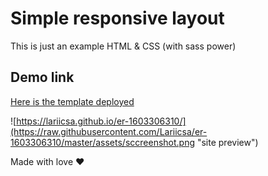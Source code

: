 # Simple responsive layout

This is just an example HTML & CSS (with sass power)

## Demo link

[Here is the template deployed](https://lariicsa.github.io/er-1603306310/)



![https://lariicsa.github.io/er-1603306310/](https://raw.githubusercontent.com/Lariicsa/er-1603306310/master/assets/sccreenshot.png "site preview")



Made with love ❤️ 
